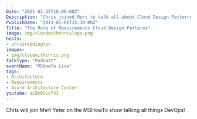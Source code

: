 ```yaml
---
Date: "2021-01-25T18:00:00Z"
Description: "Chris joined Mert to talk all about Cloud Design Patterns, the Azure Architecture Center, Cloud Project Design Best Practices and Challenges in Cloud Development."
PublishDate: "2021-01-01T15:30:00Z"
Title: "The Role of Requirements Cloud Design Patterns"
image: img/cloudwithchrislogo.png
hosts:
- chrisreddington
images:
- img/cloudwithchris.png
talkType: "Podcast"
eventName: "MSHowTo Live"
tags:
- Architecture
- Requirements
- Azure Architecture Center
youtube: aLBmQlLd73I
---
```

Chris will join Mert Yeter on the MSHowTo show talking all things DevOps!